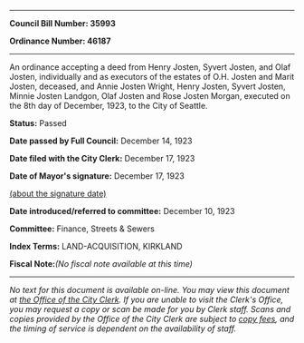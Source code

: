 

********

**Council Bill Number: 35993**
   
**Ordinance Number: 46187**
********

 An ordinance accepting a deed from Henry Josten, Syvert Josten, and Olaf Josten, individually and as executors of the estates of O.H. Josten and Marit Josten, deceased, and Annie Josten Wright, Henry Josten, Syvert Josten, Minnie Josten Landgon, Olaf Josten and Rose Josten Morgan, executed on the 8th day of December, 1923, to the City of Seattle.

**Status:** Passed
   
**Date passed by Full Council:** December 14, 1923
   
**Date filed with the City Clerk:** December 17, 1923
   
**Date of Mayor's signature:** December 17, 1923
   
[(about the signature date)](/~public/approvaldate.htm)
   
   
   
**Date introduced/referred to committee:** December 10, 1923
   
**Committee:** Finance, Streets & Sewers
   
   
**Index Terms:** LAND-ACQUISITION, KIRKLAND

**Fiscal Note:**_(No fiscal note available at this time)_
********

_No text for this document is available on-line. You may view this document at [the Office of the City Clerk](http://www.seattle.gov/leg/clerk/contactUs.htm). If you are unable to visit the Clerk's Office, you may request a copy or scan be made for you by Clerk staff. Scans and copies provided by the Office of the City Clerk are subject to [copy fees](http://clerk.seattle.gov/~public/clerkfees.htm), and the timing of service is dependent on the availability of staff._

